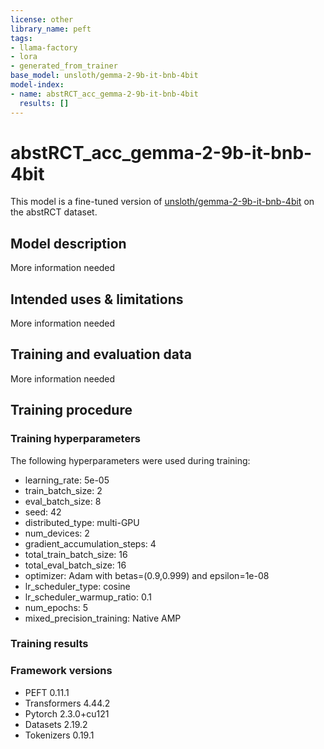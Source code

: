 ```yaml
---
license: other
library_name: peft
tags:
- llama-factory
- lora
- generated_from_trainer
base_model: unsloth/gemma-2-9b-it-bnb-4bit
model-index:
- name: abstRCT_acc_gemma-2-9b-it-bnb-4bit
  results: []
---
```


<!-- This model card has been generated automatically according to the information the Trainer had access to. You
should probably proofread and complete it, then remove this comment. -->

# abstRCT_acc_gemma-2-9b-it-bnb-4bit

This model is a fine-tuned version of [unsloth/gemma-2-9b-it-bnb-4bit](https://huggingface.co/unsloth/gemma-2-9b-it-bnb-4bit) on the abstRCT dataset.

## Model description

More information needed

## Intended uses & limitations

More information needed

## Training and evaluation data

More information needed

## Training procedure

### Training hyperparameters

The following hyperparameters were used during training:
- learning_rate: 5e-05
- train_batch_size: 2
- eval_batch_size: 8
- seed: 42
- distributed_type: multi-GPU
- num_devices: 2
- gradient_accumulation_steps: 4
- total_train_batch_size: 16
- total_eval_batch_size: 16
- optimizer: Adam with betas=(0.9,0.999) and epsilon=1e-08
- lr_scheduler_type: cosine
- lr_scheduler_warmup_ratio: 0.1
- num_epochs: 5
- mixed_precision_training: Native AMP

### Training results



### Framework versions

- PEFT 0.11.1
- Transformers 4.44.2
- Pytorch 2.3.0+cu121
- Datasets 2.19.2
- Tokenizers 0.19.1